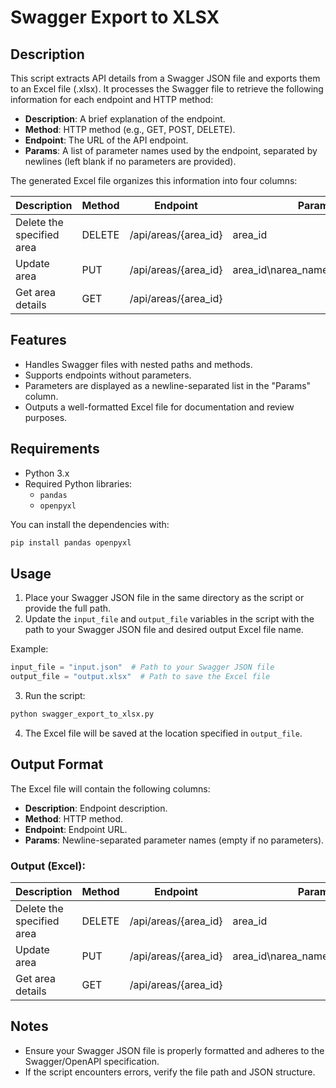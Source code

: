 # Swagger Export to XLSX

## Description

This script extracts API details from a Swagger JSON file and exports them to an Excel file (.xlsx). It processes the Swagger file to retrieve the following information for each endpoint and HTTP method:

- **Description**: A brief explanation of the endpoint.
- **Method**: HTTP method (e.g., GET, POST, DELETE).
- **Endpoint**: The URL of the API endpoint.
- **Params**: A list of parameter names used by the endpoint, separated by newlines (left blank if no parameters are provided).

The generated Excel file organizes this information into four columns:

| Description               | Method | Endpoint             | Params                            |
| ------------------------- | ------ | -------------------- | --------------------------------- |
| Delete the specified area | DELETE | /api/areas/{area_id} | area_id                           |
| Update area               | PUT    | /api/areas/{area_id} | area_id\narea_name\ndisplay_order |
| Get area details          | GET    | /api/areas/{area_id} |                                   |

## Features

- Handles Swagger files with nested paths and methods.
- Supports endpoints without parameters.
- Parameters are displayed as a newline-separated list in the "Params" column.
- Outputs a well-formatted Excel file for documentation and review purposes.

## Requirements

- Python 3.x
- Required Python libraries:
  - `pandas`
  - `openpyxl`

You can install the dependencies with:

```bash
pip install pandas openpyxl
```

## Usage

1. Place your Swagger JSON file in the same directory as the script or provide the full path.
2. Update the `input_file` and `output_file` variables in the script with the path to your Swagger JSON file and desired output Excel file name.

Example:

```python
input_file = "input.json"  # Path to your Swagger JSON file
output_file = "output.xlsx"  # Path to save the Excel file
```

3. Run the script:

```bash
python swagger_export_to_xlsx.py
```

4. The Excel file will be saved at the location specified in `output_file`.

## Output Format

The Excel file will contain the following columns:

- **Description**: Endpoint description.
- **Method**: HTTP method.
- **Endpoint**: Endpoint URL.
- **Params**: Newline-separated parameter names (empty if no parameters).

### Output (Excel):

| Description               | Method | Endpoint             | Params                            |
| ------------------------- | ------ | -------------------- | --------------------------------- |
| Delete the specified area | DELETE | /api/areas/{area_id} | area_id                           |
| Update area               | PUT    | /api/areas/{area_id} | area_id\narea_name\ndisplay_order |
| Get area details          | GET    | /api/areas/{area_id} |                                   |

## Notes

- Ensure your Swagger JSON file is properly formatted and adheres to the Swagger/OpenAPI specification.
- If the script encounters errors, verify the file path and JSON structure.

